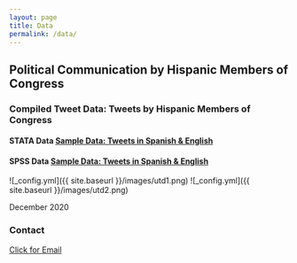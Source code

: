 ```yaml
---
layout: page
title: Data
permalink: /data/
---
```


## Political Communication by Hispanic Members of Congress

### Compiled Tweet Data: Tweets by Hispanic Members of Congress

#### STATA Data [Sample Data: Tweets in Spanish & English](/images/EngSpanTweets.dta)

#### SPSS Data [Sample Data: Tweets in Spanish & English](/images/EngSpanTweets.sav)



![_config.yml]({{ site.baseurl }}/images/utd1.png)
![_config.yml]({{ site.baseurl }}/images/utd2.png)

December 2020

### Contact
[Click for Email](mailto:cxg172030@utdallas.edu)
